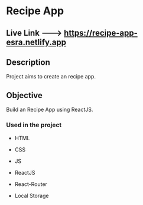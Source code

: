 
# Recipe App

## Live Link ---> https://recipe-app-esra.netlify.app
## Description

Project aims to create an recipe app.

## Objective

Build an Recipe App using ReactJS.

### Used in the project

- HTML

- CSS

- JS

- ReactJS

- React-Router

- Local Storage
